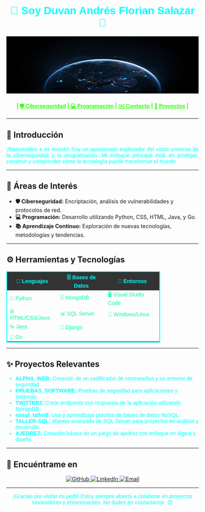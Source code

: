 <h1 align="center" style="color:#0ff; font-family: 'Orbitron', sans-serif;">🚀 Soy Duvan Andrés Florian Salazar 🌌</h1>

<p align="center">
  <img src="imagenes/Fondo1.png" alt="GitHub" width="100%" height="150px" />
</p>

<h4 align="center" style="color:#39ff14;"> 
  | <b><a href="#ciberseguridad" style="color:#39ff14;">🛡️ Ciberseguridad</a></b> | 
  <b><a href="#programacion" style="color:#39ff14;">💻 Programación</a></b> | 
  <b><a href="#contacto" style="color:#39ff14;">✉️ Contacto</a></b> | 
  <b><a href="#proyectos" style="color:#39ff14;">📂 Proyectos</a></b> |
</h4>

---

## 🌠 Introducción
<p style="font-family: 'Orbitron', sans-serif; color:#00FFFF; text-align:justify;">
¡Bienvenidos a mi mundo! Soy un apasionado explorador del vasto universo de la ciberseguridad y la programación. Mi enfoque principal está en proteger, construir y comprender cómo la tecnología puede transformar el mundo.
</p>

---

## 🔮 Áreas de Interés
- **🛡️ Ciberseguridad:** Encriptación, análisis de vulnerabilidades y protocolos de red.
- **💻 Programación:** Desarrollo utilizando Python, CSS, HTML, Java, y Go.
- **📚 Aprendizaje Continuo:** Exploración de nuevas tecnologías, metodologías y tendencias.

---

## ⚙️ Herramientas y Tecnologías
<p align="center">
  <table align="center" style="width:80%; border: 2px solid #0ff; border-collapse: collapse; font-family: 'Orbitron', sans-serif; color:#00FF9F;">
    <tr style="background-color:#333333; color:#00FFFF;">
      <th>🌟 Lenguajes</th>
      <th>🗄️ Bases de Datos</th>
      <th>🔧 Entornos</th>
    </tr>
    <tr>
      <td>🐍 Python</td>
      <td>🗄️ MongoDB</td>
      <td>🖥️ Visual Studio Code</td>
    </tr>
    <tr>
      <td>🌐 HTML/CSS/Java</td>
      <td>📊 SQL Server</td>
      <td>🔐 Windows/Linux</td>
    </tr>
    <tr>
      <td>☕ Java</td>
      <td>🌟 Django</td>
      <td></td>
    </tr>
    <tr>
      <td>🚀 Go</td>
      <td></td>
      <td></td>
    </tr>
  </table>
</p>

---

## ✨ Proyectos Relevantes
<ul style="font-family: 'Orbitron', sans-serif; color:#00FFFF;">
  <li><b>ALPHA_WEB:</b> Creación de un codificador de contraseñas y un entorno de seguridad.</li>
  <li><b>PRUEBAS_SOFTWARE:</b> Pruebas de seguridad para aplicaciones y sistemas.</li>
  <li><b>TWITTER2:</b> Crear endpoints con respuesta de la aplicación utilizando MongoDB.</li>
  <li><b>nosql_taller5:</b> Uso y aprendizaje práctico de bases de datos NoSQL.</li>
  <li><b>TALLER-SQL:</b> Manejo avanzado de SQL Server para proyectos de análisis y desarrollo.</li>
  <li><b>AJEDREZ:</b> Creación básica de un juego de ajedrez con enfoque en lógica y diseño.</li>
</ul>


---

## 🌌 Encuéntrame en
<p align="center">
  <a href="https://github.com/ANDRES-FLORIAN-SALAZAR" target="_blank">
    <img src="https://img.shields.io/badge/github-%2300acee.svg?color=181717&style=for-the-badge&logo=github&logoColor=white" alt="GitHub" />
  </a>
  <a href="https://www.linkedin.com/in/DUVAN-ANDRÉS-FLORIAN-SALAZAR/" target="_blank">
    <img src="https://img.shields.io/badge/linkedin-%2300acee.svg?color=0A66C2&style=for-the-badge&logo=linkedin&logoColor=white" alt="LinkedIn" />
  </a>
  <a href="mailto:duvanfloriansalazar@gmail.com" target="_blank">
    <img src="https://img.shields.io/badge/gmail-%2300acee.svg?color=EA4335&style=for-the-badge&logo=gmail&logoColor=white" alt="Email" />
  </a>
</p>

---

<p align="center" style="font-family: 'Orbitron', sans-serif; color:#00FFFF;">
¡Gracias por visitar mi perfil! Estoy siempre abierto a colaborar en proyectos innovadores y emocionantes. No dudes en contactarme. 😊
</p>
